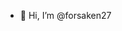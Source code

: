 - 👋 Hi, I’m @forsaken27

<!---
forsaken27/forsaken27 is a ✨ special ✨ repository because its `README.md` (this file) appears on your GitHub profile.
You can click the Preview link to take a look at your changes.
--->

